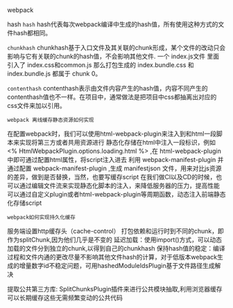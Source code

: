 webpack 

hash
`hash`
  hash代表每次webpack编译中生成的hash值，所有使用这种方式的文件hash都相同。

`chunkhash`
  chunkhash基于入口文件及其关联的chunk形成，某个文件的改动只会影响与它有关联的chunk的hash值，不会影响其他文件.
  一个 index.js文件 里面 引入了 index.css和common.js 那么打包生成的 index.bundle.css 和 index.bundle.js 都属于 chunk 0。


 `contenthash`
 contenthash表示由文件内容产生的hash值，内容不同产生的contenthash值也不一样。在项目中，通常做法是把项目中css都抽离出对应的css文件来加以引用。
 



 `webpack 离线缓存静态资源如何实现`

在配置webpack时，我们可以使用html-webpack-plugin来注入到和html一段脚本来实现将第三方或者共用资源进行 静态化存储在html中注入一段标识，例如 <% HtmlWebpackPlugin.options.loading.html %> ,在 html-webpack-plugin 中即可通过配置html属性，将script注入进去
利用 webpack-manifest-plugin 并通过配置 webpack-manifest-plugin ,生成 manifestjson 文件，用来对比js资源的差异，做到是否替换，当然，也要写缓存script
在我们做Cl以及CD的时候，也可以通过编辑文件流来实现静态化脚本的注入，来降低服务器的压力，提高性能
可以通过自定义plugin或者html-webpack-plugin等周期函数，动态注入前端静态化存储script


`webpack如何实现持久化缓存`

服务端设置http缓存头（cache-control）
打包依赖和运行时到不同的chunk，即作为splitChunk,因为他们几乎是不变的
延迟加载：使用import()方式，可以动态加载的文件分到独立的chunk,以得到自己的chunkhash
保持hash值的稳定：编译过程和文件内通的更改尽量不影响其他文件hash的计算，对于低版本webpack生成的增量数字id不稳定问题，可用hashedModuleIdsPlugin基于文件路径生成解决

提取公共第三⽅库: SplitChunksPlugin插件来进⾏公共模块抽取,利⽤浏览器缓存可以⻓期缓存这些⽆需频繁变动的公共代码